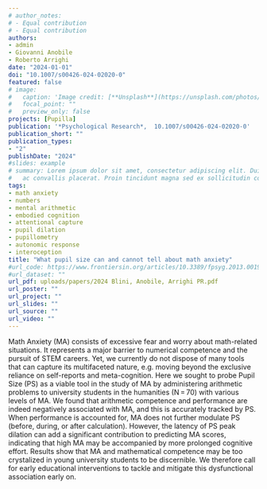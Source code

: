 ```yaml
---
# author_notes:
# - Equal contribution
# - Equal contribution
authors:
- admin
- Giovanni Anobile
- Roberto Arrighi
date: "2024-01-01"
doi: "10.1007/s00426-024-02020-0"
featured: false
# image:
#   caption: 'Image credit: [**Unsplash**](https://unsplash.com/photos/jdD8gXaTZsc)'
#   focal_point: ""
#   preview_only: false
projects: [Pupilla]
publication: '*Psychological Research*,  10.1007/s00426-024-02020-0'
publication_short: ""
publication_types:
- "2"
publishDate: "2024"
#slides: example
# summary: Lorem ipsum dolor sit amet, consectetur adipiscing elit. Duis posuere tellus
#   ac convallis placerat. Proin tincidunt magna sed ex sollicitudin condimentum.
tags:
- math anxiety
- numbers
- mental arithmetic
- embodied cognition
- attentional capture
- pupil dilation
- pupillometry
- autonomic response
- interoception
title: "What pupil size can and cannot tell about math anxiety"
#url_code: https://www.frontiersin.org/articles/10.3389/fpsyg.2013.00190/full
#url_dataset: ""
url_pdf: uploads/papers/2024 Blini, Anobile, Arrighi PR.pdf
url_poster: ""
url_project: ""
url_slides: ""
url_source: ""
url_video: ""
---
```


Math Anxiety (MA) consists of excessive fear and worry about math-related situations. It represents a major barrier to numerical competence and the pursuit of STEM careers. Yet, we currently do not dispose of many tools that can capture its multifaceted nature, e.g. moving beyond the exclusive reliance on self-reports and meta-cognition. Here we sought to probe Pupil Size (PS) as a viable tool in the study of MA by administering arithmetic problems to university students in the humanities (N = 70) with various levels of MA. We found that arithmetic competence and performance are indeed negatively associated with MA, and this is accurately tracked by PS. When performance is accounted for, MA does not further modulate PS (before, during, or after calculation). However, the latency of PS peak dilation can add a significant contribution to predicting MA scores, indicating that high MA may be accompanied by more prolonged cognitive effort. Results show that MA and mathematical competence may be too crystalized in young university students to be discernible. We therefore call for early educational interventions to tackle and mitigate this dysfunctional association early on.